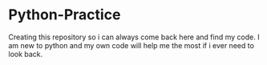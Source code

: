 # Python-Practice
Creating this repository so i can always come back here and find my code. I am new to python and my own code will help me the most if i ever need to look back. 
